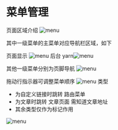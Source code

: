 # 菜单管理
页面区域介绍
![menu](/cms/menu-1.png)

其中一级菜单的主菜单对应导航栏区域，如下

页面显示
![menu](/cms/menu-2.png)
后台
yarn![menu](/cms/menu-3.png)

其他一级菜单分别为页脚导航
![menu](/cms/menu-4.png)

拖动行指示器可调整菜单顺序
![menu](/cms/menu-5.png)
类型 
- 为自定义链接时跳转 路由菜单
- 为文章时跳转 文章页面 需知道文章地址
- 其余类型仅作为标记作用

![menu](/cms/menu-6.png)





